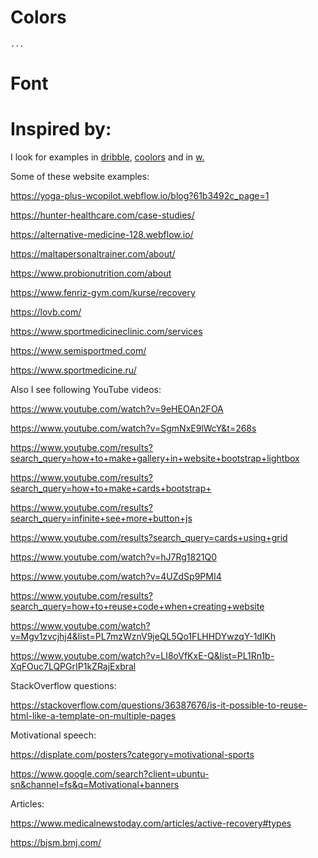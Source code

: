 # Colors

    ...

# Font

# Inspired by:

I look for examples in [dribble](https://dribbble.com/shots/25639750-Watch-shopping-store-web-ui-design), [coolors](https://coolors.co/5efc8d-546a76-bcbdc0-993955-000000) and in [w.](https://www.awwwards.com/)

Some of these website examples:

https://yoga-plus-wcopilot.webflow.io/blog?61b3492c_page=1

https://hunter-healthcare.com/case-studies/

https://alternative-medicine-128.webflow.io/

https://maltapersonaltrainer.com/about/

https://www.probionutrition.com/about

https://www.fenriz-gym.com/kurse/recovery

https://lovb.com/

https://www.sportmedicineclinic.com/services

https://www.semisportmed.com/

https://www.sportmedicine.ru/

Also I see following YouTube videos:

https://www.youtube.com/watch?v=9eHEOAn2FOA

https://www.youtube.com/watch?v=SgmNxE9lWcY&t=268s

https://www.youtube.com/results?search_query=how+to+make+gallery+in+website+bootstrap+lightbox

https://www.youtube.com/results?search_query=how+to+make+cards+bootstrap+

https://www.youtube.com/results?search_query=infinite+see+more+button+js

https://www.youtube.com/results?search_query=cards+using+grid

https://www.youtube.com/watch?v=hJ7Rg1821Q0

https://www.youtube.com/watch?v=4UZdSp9PMI4

https://www.youtube.com/results?search_query=how+to+reuse+code+when+creating+website

https://www.youtube.com/watch?v=Mgv1zvcjhj4&list=PL7mzWznV9jeQL5Qo1FLHHDYwzqY-1dlKh

https://www.youtube.com/watch?v=LI8oVfKxE-Q&list=PL1Rn1b-XqFOuc7LQPGrIP1kZRajExbral

StackOverflow questions:

https://stackoverflow.com/questions/36387676/is-it-possible-to-reuse-html-like-a-template-on-multiple-pages

Motivational speech:

https://displate.com/posters?category=motivational-sports

https://www.google.com/search?client=ubuntu-sn&channel=fs&q=Motivational+banners

Articles:

https://www.medicalnewstoday.com/articles/active-recovery#types

https://bjsm.bmj.com/
